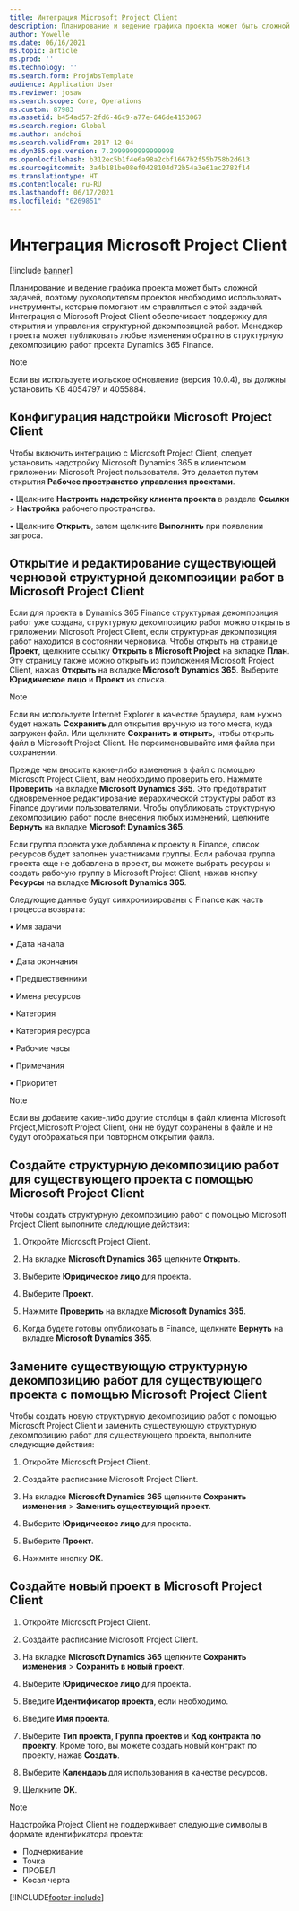 ```yaml
---
title: Интеграция Microsoft Project Client
description: Планирование и ведение графика проекта может быть сложной задачей, поэтому руководителям проектов необходимо использовать инструменты, которые помогают им справляться с этой задачей. Интеграция с Microsoft Project Client обеспечивает поддержку для открытия и управления структурной декомпозицией работ.
author: Yowelle
ms.date: 06/16/2021
ms.topic: article
ms.prod: ''
ms.technology: ''
ms.search.form: ProjWbsTemplate
audience: Application User
ms.reviewer: josaw
ms.search.scope: Core, Operations
ms.custom: 87983
ms.assetid: b454ad57-2fd6-46c9-a77e-646de4153067
ms.search.region: Global
ms.author: andchoi
ms.search.validFrom: 2017-12-04
ms.dyn365.ops.version: 7.2999999999999998
ms.openlocfilehash: b312ec5b1f4e6a98a2cbf1667b2f55b758b2d613
ms.sourcegitcommit: 3a4b181be08ef0428104d72b54a3e61ac2782f14
ms.translationtype: HT
ms.contentlocale: ru-RU
ms.lasthandoff: 06/17/2021
ms.locfileid: "6269851"
---
```

# <a name="microsoft-project-client-integration"></a>Интеграция Microsoft Project Client

[!include [banner](../includes/banner.md)]

Планирование и ведение графика проекта может быть сложной задачей, поэтому руководителям проектов необходимо использовать инструменты, которые помогают им справляться с этой задачей. Интеграция с Microsoft Project Client обеспечивает поддержку для открытия и управления структурной декомпозицией работ. Менеджер проекта может публиковать любые изменения обратно в структурную декомпозицию работ проекта Dynamics 365 Finance.

> [!NOTE]
> Если вы используете июльское обновление (версия 10.0.4), вы должны установить KB 4054797 и 4055884.

## <a name="configure-the-microsoft-project-client-add-in"></a>Конфигурация надстройки Microsoft Project Client
Чтобы включить интеграцию с Microsoft Project Client, следует установить надстройку Microsoft Dynamics 365 в клиентском приложении Microsoft Project пользователя. Это делается путем открытия **Рабочее пространство управления проектами**.

•   Щелкните **Настроить надстройку клиента проекта** в разделе **Ссылки** > **Настройка** рабочего пространства.

•   Щелкните **Открыть**, затем щелкните **Выполнить** при появлении запроса.

## <a name="open-and-edit-an-existing-draft-work-breakdown-structure-in-microsoft-project-client"></a>Открытие и редактирование существующей черновой структурной декомпозиции работ в Microsoft Project Client
Если для проекта в Dynamics 365 Finance структурная декомпозиция работ уже создана, структурную декомпозицию работ можно открыть в приложении Microsoft Project Client, если структурная декомпозиция работ находится в состоянии черновика. Чтобы открыть на странице **Проект**, щелкните ссылку **Открыть в Microsoft Project** на вкладке **План**. Эту страницу также можно открыть из приложения Microsoft Project Client, нажав **Открыть** на вкладке **Microsoft Dynamics 365**. Выберите **Юридическое лицо** и **Проект** из списка.

> [!NOTE]
> Если вы используете Internet Explorer в качестве браузера, вам нужно будет нажать **Сохранить** для открытия вручную из того места, куда загружен файл. Или щелкните **Сохранить и открыть**, чтобы открыть файл в Microsoft Project Client. Не переименовывайте имя файла при сохранении.

Прежде чем вносить какие-либо изменения в файл с помощью Microsoft Project Client, вам необходимо проверить его. Нажмите **Проверить** на вкладке **Microsoft Dynamics 365**. Это предотвратит одновременное редактирование иерархической структуры работ из Finance другими пользователями. Чтобы опубликовать структурную декомпозицию работ после внесения любых изменений, щелкните **Вернуть** на вкладке **Microsoft Dynamics 365**.

Если группа проекта уже добавлена к проекту в Finance, список ресурсов будет заполнен участниками группы. Если рабочая группа проекта еще не добавлена в проект, вы можете выбрать ресурсы и создать рабочую группу в Microsoft Project Client, нажав кнопку **Ресурсы** на вкладке **Microsoft Dynamics 365**. 

Следующие данные будут синхронизированы с Finance как часть процесса возврата:

•   Имя задачи

•   Дата начала

•   Дата окончания

•   Предшественники

•   Имена ресурсов

•   Категория

•   Категория ресурса

•   Рабочие часы

•   Примечания

•   Приоритет

> [!NOTE]
> Если вы добавите какие-либо другие столбцы в файл клиента Microsoft Project,Microsoft Project Client, они не будут сохранены в файле и не будут отображаться при повторном открытии файла.

## <a name="create-the-work-breakdown-structure-for-an-existing-project-using-microsoft-project-client"></a>Создайте структурную декомпозицию работ для существующего проекта с помощью Microsoft Project Client
Чтобы создать структурную декомпозицию работ с помощью Microsoft Project Client выполните следующие действия:


1.  Откройте Microsoft Project Client.

2.  На вкладке **Microsoft Dynamics 365** щелкните **Открыть**.

3.  Выберите **Юридическое лицо** для проекта.

4.  Выберите **Проект**.

5.  Нажмите **Проверить** на вкладке **Microsoft Dynamics 365**.

6.  Когда будете готовы опубликовать в Finance, щелкните **Вернуть** на вкладке **Microsoft Dynamics 365**.

## <a name="replace-the-existing-work-breakdown-structure-for-an-existing-project-using-microsoft-project-client"></a>Замените существующую структурную декомпозицию работ для существующего проекта с помощью Microsoft Project Client
Чтобы создать новую структурную декомпозицию работ с помощью Microsoft Project Client и заменить существующую структурную декомпозицию работ для существующего проекта, выполните следующие действия:

1.  Откройте Microsoft Project Client.

2.  Создайте расписание Microsoft Project Client.

3.  На вкладке **Microsoft Dynamics 365** щелкните **Сохранить изменения** > **Заменить существующий проект**.

4.  Выберите **Юридическое лицо** для проекта.

5.  Выберите **Проект**.

6.  Нажмите кнопку **ОК**.

## <a name="create-a-new-project-from-within-microsoft-project-client"></a>Создайте новый проект в Microsoft Project Client


1.  Откройте Microsoft Project Client.

2.  Создайте расписание Microsoft Project Client.

3.  На вкладке **Microsoft Dynamics 365** щелкните **Сохранить изменения** > **Сохранить в новый проект**.

4.  Выберите **Юридическое лицо** для проекта.

5.  Введите **Идентификатор проекта**, если необходимо.

6.  Введите **Имя проекта**.

7.  Выберите **Тип проекта**, **Группа проектов** и **Код контракта по проекту**. Кроме того, вы можете создать новый контракт по проекту, нажав **Создать**.

8.  Выберите **Календарь** для использования в качестве ресурсов.

11. Щелкните **OK**.

> [!NOTE]
> Надстройка Project Client не поддерживает следующие символы в формате идентификатора проекта:
> 
>   - Подчеркивание
>   - Точка
>   - ПРОБЕЛ
>   - Косая черта

[!INCLUDE[footer-include](../includes/footer-banner.md)]

